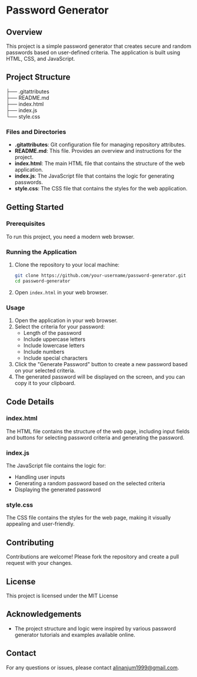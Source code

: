 # Password Generator

## Overview
This project is a simple password generator that creates secure and random passwords based on user-defined criteria. The application is built using HTML, CSS, and JavaScript.

## Project Structure
├── .gitattributes <br/>
├── README.md <br/>
├── index.html <br/>
├── index.js <br/>
└── style.css <br/>

### Files and Directories

- **.gitattributes**: Git configuration file for managing repository attributes.
- **README.md**: This file. Provides an overview and instructions for the project.
- **index.html**: The main HTML file that contains the structure of the web application.
- **index.js**: The JavaScript file that contains the logic for generating passwords.
- **style.css**: The CSS file that contains the styles for the web application.

## Getting Started

### Prerequisites
To run this project, you need a modern web browser.

### Running the Application
1. Clone the repository to your local machine:
    ```bash
    git clone https://github.com/your-username/password-generator.git
    cd password-generator
    ```
2. Open `index.html` in your web browser.

### Usage
1. Open the application in your web browser.
2. Select the criteria for your password:
    - Length of the password
    - Include uppercase letters
    - Include lowercase letters
    - Include numbers
    - Include special characters
3. Click the "Generate Password" button to create a new password based on your selected criteria.
4. The generated password will be displayed on the screen, and you can copy it to your clipboard.

## Code Details

### index.html
The HTML file contains the structure of the web page, including input fields and buttons for selecting password criteria and generating the password.

### index.js
The JavaScript file contains the logic for:
- Handling user inputs
- Generating a random password based on the selected criteria
- Displaying the generated password

### style.css
The CSS file contains the styles for the web page, making it visually appealing and user-friendly.

## Contributing
Contributions are welcome! Please fork the repository and create a pull request with your changes.

## License
This project is licensed under the MIT License 

## Acknowledgements
- The project structure and logic were inspired by various password generator tutorials and examples available online.

## Contact
For any questions or issues, please contact alinanjum1999@gmail.com.
